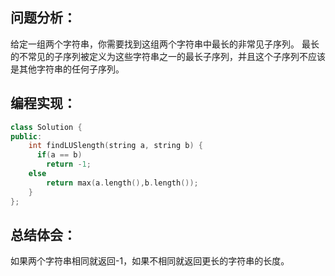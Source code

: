 ## 问题分析：
给定一组两个字符串，你需要找到这组两个字符串中最长的非常见子序列。
最长的不常见的子序列被定义为这些字符串之一的最长子序列，并且这个子序列不应该是其他字符串的任何子序列。
## 编程实现：
```c++
class Solution {
public:
    int findLUSlength(string a, string b) {
      if(a == b)
        return -1;
    else
        return max(a.length(),b.length());  
    }
};
```
## 总结体会：
如果两个字符串相同就返回-1，如果不相同就返回更长的字符串的长度。